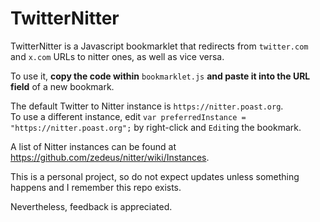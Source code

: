 # TwitterNitter
TwitterNitter is a Javascript bookmarklet that redirects from `twitter.com` and `x.com` URLs to nitter ones, as well as vice versa.

To use it, **copy the code within** `bookmarklet.js` **and paste it into the URL field** of a new bookmark.

The default Twitter to Nitter instance is `https://nitter.poast.org`.<br>
To use a different instance, edit `var preferredInstance = "https://nitter.poast.org";` by right-click and `Edit`ing the bookmark.

A list of Nitter instances can be found at https://github.com/zedeus/nitter/wiki/Instances.

This is a personal project, so do not expect updates unless something happens and I remember this repo exists.

Nevertheless, feedback is appreciated.
